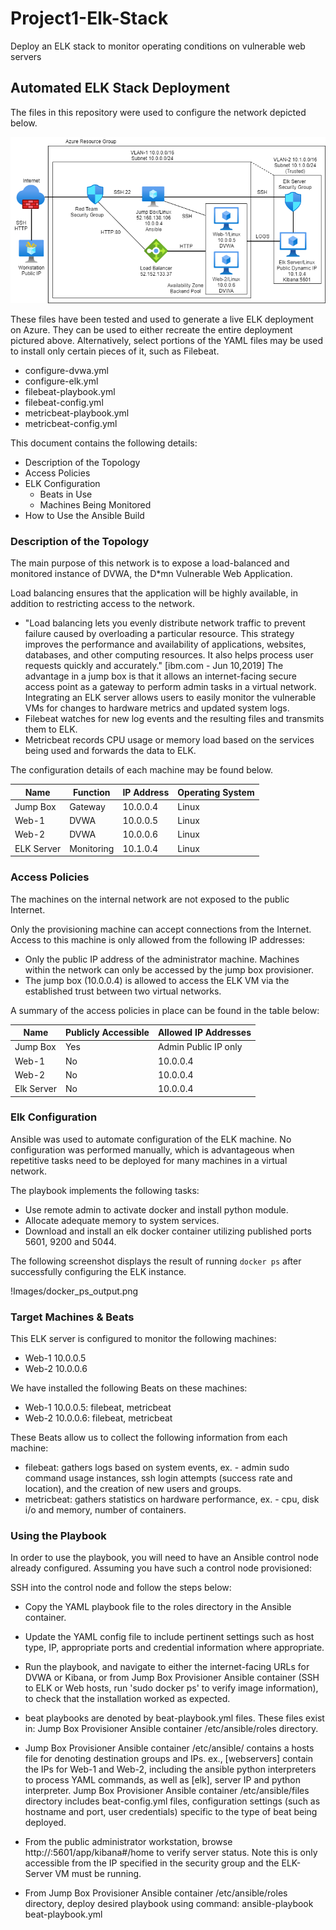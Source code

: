 # Project1-Elk-Stack
Deploy an ELK stack to monitor operating conditions on vulnerable web servers

## Automated ELK Stack Deployment

The files in this repository were used to configure the network depicted below.

![Resource Group Diagram](Images/diagram_cloud2.png)

These files have been tested and used to generate a live ELK deployment on Azure. They can be used to either recreate the entire deployment pictured above. Alternatively, select portions of the YAML files may be used to install only certain pieces of it, such as Filebeat.

  - configure-dvwa.yml
  - configure-elk.yml
  - filebeat-playbook.yml
  - filebeat-config.yml
  - metricbeat-playbook.yml
  - metricbeat-config.yml

This document contains the following details:
- Description of the Topology
- Access Policies
- ELK Configuration
  - Beats in Use
  - Machines Being Monitored
- How to Use the Ansible Build

### Description of the Topology

The main purpose of this network is to expose a load-balanced and monitored instance of DVWA, the D*mn Vulnerable Web Application.

Load balancing ensures that the application will be highly available, in addition to restricting access to the network.
- "Load balancing lets you evenly distribute network traffic to prevent failure caused by overloading a particular resource. This strategy improves the performance and availability of applications, websites, databases, and other computing resources. It also helps process user requests quickly and accurately." [ibm.com - Jun 10,2019] The advantage in a jump box is that it allows an internet-facing secure access point as a gateway to perform admin tasks in a virtual network.
   Integrating an ELK server allows users to easily monitor the vulnerable VMs for changes to hardware metrics and updated system logs.
- Filebeat watches for new log events and the resulting files and transmits them to ELK.
- Metricbeat records CPU usage or memory load based on the services being used and forwards the data to ELK.

The configuration details of each machine may be found below.

| Name       | Function   | IP Address | Operating System |
|------------|------------|------------|------------------|
| Jump Box   | Gateway    | 10.0.0.4   | Linux            |
| Web-1      | DVWA       | 10.0.0.5   | Linux            |
| Web-2      | DVWA       | 10.0.0.6   | Linux            |
| ELK Server | Monitoring | 10.1.0.4   | Linux            |

### Access Policies

The machines on the internal network are not exposed to the public Internet. 

Only the provisioning machine can accept connections from the Internet. Access to this machine is only allowed from the following IP addresses:
- Only the public IP address of the administrator machine.
Machines within the network can only be accessed by the jump box provisioner.
- The jump box (10.0.0.4) is allowed to access the ELK VM via the established trust between two virtual networks. 

A summary of the access policies in place can be found in the table below:

| Name       | Publicly Accessible | Allowed IP Addresses |
|------------|---------------------|----------------------|
| Jump Box   | Yes                 | Admin Public IP only |
| Web-1      | No                  | 10.0.0.4             |
| Web-2      | No                  | 10.0.0.4             |
| Elk Server | No                  | 10.0.0.4             |

### Elk Configuration

Ansible was used to automate configuration of the ELK machine. No configuration was performed manually, which is advantageous when repetitive tasks need to be deployed for many machines in a virtual network.

The playbook implements the following tasks:
- Use remote admin to activate docker and install python module.
- Allocate adequate memory to system services.
- Download and install an elk docker container utilizing published ports 5601, 9200 and 5044.

The following screenshot displays the result of running `docker ps` after successfully configuring the ELK instance.

!Images/docker_ps_output.png

### Target Machines & Beats
This ELK server is configured to monitor the following machines:
- Web-1 10.0.0.5
- Web-2 10.0.0.6

We have installed the following Beats on these machines:
- Web-1 10.0.0.5: filebeat, metricbeat
- Web-2 10.0.0.6: filebeat, metricbeat

These Beats allow us to collect the following information from each machine:
- filebeat: gathers logs based on system events, ex. - admin sudo command usage instances, ssh login attempts (success rate and location), and the creation of new users and groups.
- metricbeat: gathers statistics on hardware performance, ex. - cpu, disk i/o and memory, number of containers.

### Using the Playbook
In order to use the playbook, you will need to have an Ansible control node already configured. Assuming you have such a control node provisioned: 

SSH into the control node and follow the steps below:
- Copy the YAML playbook file to the roles directory in the Ansible container.
- Update the YAML config file to include pertinent settings such as host type, IP, appropriate ports and credential information where appropriate.
- Run the playbook, and navigate to either the internet-facing URLs for DVWA or Kibana, or from Jump Box Provisioner Ansible container (SSH to ELK or Web hosts, run 'sudo docker ps' to verify image information), to check that the installation worked as expected.

- <name>beat playbooks are denoted by <name>beat-playbook.yml files. These files exist in: Jump Box Provisioner Ansible container /etc/ansible/roles directory.
- Jump Box Provisioner Ansible container /etc/ansible/ contains a hosts file for denoting destination groups and IPs. ex., [webservers] contain the IPs for Web-1 and Web-2, including the ansible python interpreters to process YAML commands, as well as [elk], server IP and python interpreter. Jump Box Provisioner Ansible container /etc/ansible/files directory includes <name>beat-config.yml files, configuration settings (such as hostname and port, user credentials) specific to the type of beat being deployed. 
- From the public administrator workstation, browse http://<current dynamic public IP of ELK server>:5601/app/kibana#/home to verify server status. Note this is only accessible from the IP specified in the security group and the ELK-Server VM must be running.

- From Jump Box Provisioner Ansible container /etc/ansible/roles directory, deploy desired playbook using command:
   ansible-playbook <name>beat-playbook.yml
